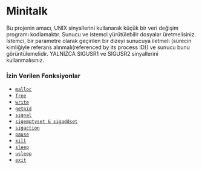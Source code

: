 # Minitalk
Bu projenin amacı, UNIX sinyallerini kullanarak küçük bir veri değişim programı kodlamaktır.
Sunucu ve istemci yürütülebilir dosyalar üretmelisiniz.
İstemci, bir parametre olarak geçirilen bir dizeyi sunucuya iletmeli (sürecin kimliğiyle referans alınmalı(referenced by its process ID)) ve sunucu bunu görüntülemelidir.
YALNIZCA SIGUSR1 ve SIGUSR2 sinyallerini kullanmalısınız.<br/>
### İzin Verilen Fonksiyonlar

- [`malloc`](https://man7.org/linux/man-pages/man3/free.3.html)
- [`free`](https://man7.org/linux/man-pages/man3/free.3.html)
- [`write`](https://man7.org/linux/man-pages/man2/write.2.html)
- [`getpid`](https://man7.org/linux/man-pages/man2/getpid.2.html)
- [`signal`](https://man7.org/linux/man-pages/man2/signal.2.html)
- [`sigemptyset & sigaddset`](https://man7.org/linux/man-pages/man3/sigsetops.3.html)
- [`sigaction`](https://man7.org/linux/man-pages/man2/sigaction.2.html)
- [`pause`](https://man7.org/linux/man-pages/man2/pause.2.html)
- [`kill`](https://man7.org/linux/man-pages/man2/kill.2.html)
- [`sleep`](https://man7.org/linux/man-pages/man3/sleep.3.html)
- [`usleep`](https://man7.org/linux/man-pages/man3/usleep.3.html)
- [`exit`](https://man7.org/linux/man-pages/man3/exit.3.html)
